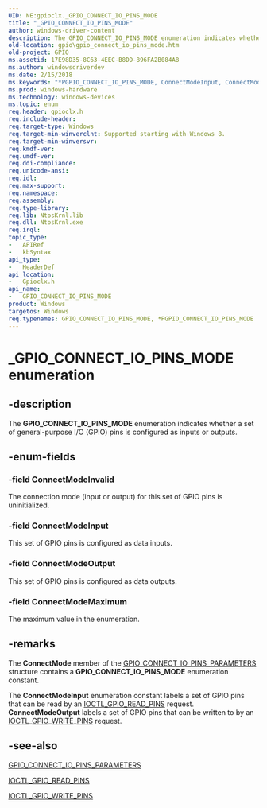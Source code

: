 ```yaml
---
UID: NE:gpioclx._GPIO_CONNECT_IO_PINS_MODE
title: "_GPIO_CONNECT_IO_PINS_MODE"
author: windows-driver-content
description: The GPIO_CONNECT_IO_PINS_MODE enumeration indicates whether a set of general-purpose I/O (GPIO) pins is configured as inputs or outputs.
old-location: gpio\gpio_connect_io_pins_mode.htm
old-project: GPIO
ms.assetid: 17E98D35-8C63-4EEC-B8DD-896FA2B084A8
ms.author: windowsdriverdev
ms.date: 2/15/2018
ms.keywords: "*PGPIO_CONNECT_IO_PINS_MODE, ConnectModeInput, ConnectModeInvalid, ConnectModeMaximum, ConnectModeOutput, GPIO.gpio_connect_io_pins_mode, GPIO_CONNECT_IO_PINS_MODE, GPIO_CONNECT_IO_PINS_MODE enumeration [Parallel Ports], _GPIO_CONNECT_IO_PINS_MODE, gpioclx/ConnectModeInput, gpioclx/ConnectModeInvalid, gpioclx/ConnectModeMaximum, gpioclx/ConnectModeOutput, gpioclx/GPIO_CONNECT_IO_PINS_MODE"
ms.prod: windows-hardware
ms.technology: windows-devices
ms.topic: enum
req.header: gpioclx.h
req.include-header: 
req.target-type: Windows
req.target-min-winverclnt: Supported starting with Windows 8.
req.target-min-winversvr: 
req.kmdf-ver: 
req.umdf-ver: 
req.ddi-compliance: 
req.unicode-ansi: 
req.idl: 
req.max-support: 
req.namespace: 
req.assembly: 
req.type-library: 
req.lib: NtosKrnl.lib
req.dll: NtosKrnl.exe
req.irql: 
topic_type:
-	APIRef
-	kbSyntax
api_type:
-	HeaderDef
api_location:
-	Gpioclx.h
api_name:
-	GPIO_CONNECT_IO_PINS_MODE
product: Windows
targetos: Windows
req.typenames: GPIO_CONNECT_IO_PINS_MODE, *PGPIO_CONNECT_IO_PINS_MODE
---
```


# _GPIO_CONNECT_IO_PINS_MODE enumeration


## -description


The <b>GPIO_CONNECT_IO_PINS_MODE</b> enumeration indicates whether a set of general-purpose I/O (GPIO) pins is configured as inputs or outputs.


## -enum-fields




### -field ConnectModeInvalid

The connection mode (input or output) for this set of GPIO pins is uninitialized.


### -field ConnectModeInput

This set of GPIO pins is configured as data inputs.


### -field ConnectModeOutput

This set of GPIO pins is configured as data outputs.


### -field ConnectModeMaximum

The maximum value in the enumeration.


## -remarks



The <b>ConnectMode</b> member of the <a href="https://msdn.microsoft.com/library/windows/hardware/hh439502">GPIO_CONNECT_IO_PINS_PARAMETERS</a> structure contains a <b>GPIO_CONNECT_IO_PINS_MODE</b> enumeration constant.

The <b>ConnectModeInput</b> enumeration constant labels a set of GPIO pins that can be read by an <a href="https://msdn.microsoft.com/library/windows/hardware/hh406483">IOCTL_GPIO_READ_PINS</a> request. <b>ConnectModeOutput</b> labels a set of GPIO pins that can be written to by an <a href="https://msdn.microsoft.com/library/windows/hardware/hh406487">IOCTL_GPIO_WRITE_PINS</a> request.




## -see-also




<a href="https://msdn.microsoft.com/library/windows/hardware/hh439502">GPIO_CONNECT_IO_PINS_PARAMETERS</a>



<a href="https://msdn.microsoft.com/library/windows/hardware/hh406483">IOCTL_GPIO_READ_PINS</a>



<a href="https://msdn.microsoft.com/library/windows/hardware/hh406487">IOCTL_GPIO_WRITE_PINS</a>
 

 


